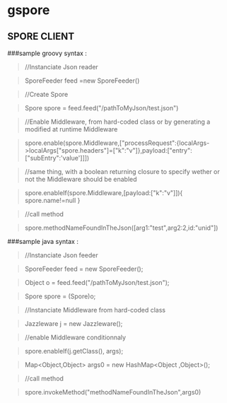 gspore
======

SPORE CLIENT 
------------

###sample groovy syntax :

>//Instanciate Json reader

>SporeFeeder feed =new SporeFeeder()

>//Create Spore

>Spore spore = feed.feed("/pathToMyJson/test.json")

>//Enable Middleware, from hard-coded class or by generating a modified at runtime Middleware

>spore.enable(spore.Middleware,["processRequest":{localArgs->localArgs["spore.headers"]=["k":"v"]},payload:["entry":["subEntry":'value']]])

>//same thing, with a boolean returning closure to specify wether or not
the Middleware should be enabled 

>spore.enableIf(spore.Middleware,[payload:["k":"v"]]){
			 spore.name!=null
			 }

>//call method

>spore.methodNameFoundInTheJson([arg1:"test",arg2:2,id:"unid"])

###sample java syntax : 

>//Instanciate Json feeder

>SporeFeeder feed = new SporeFeeder();
		
>Object o = feed.feed("/pathToMyJson/test.json");
		
>Spore spore = (Spore)o;

>//Instanciate Middleware from hard-coded class

>Jazzleware j = new Jazzleware();

>//enable Middleware conditionnaly

>spore.enableIf(j.getClass(), args);

>Map<Object,Object> args0 = new HashMap<Object ,Object>();

>//call method

>spore.invokeMethod("methodNameFoundInTheJson",args0)
